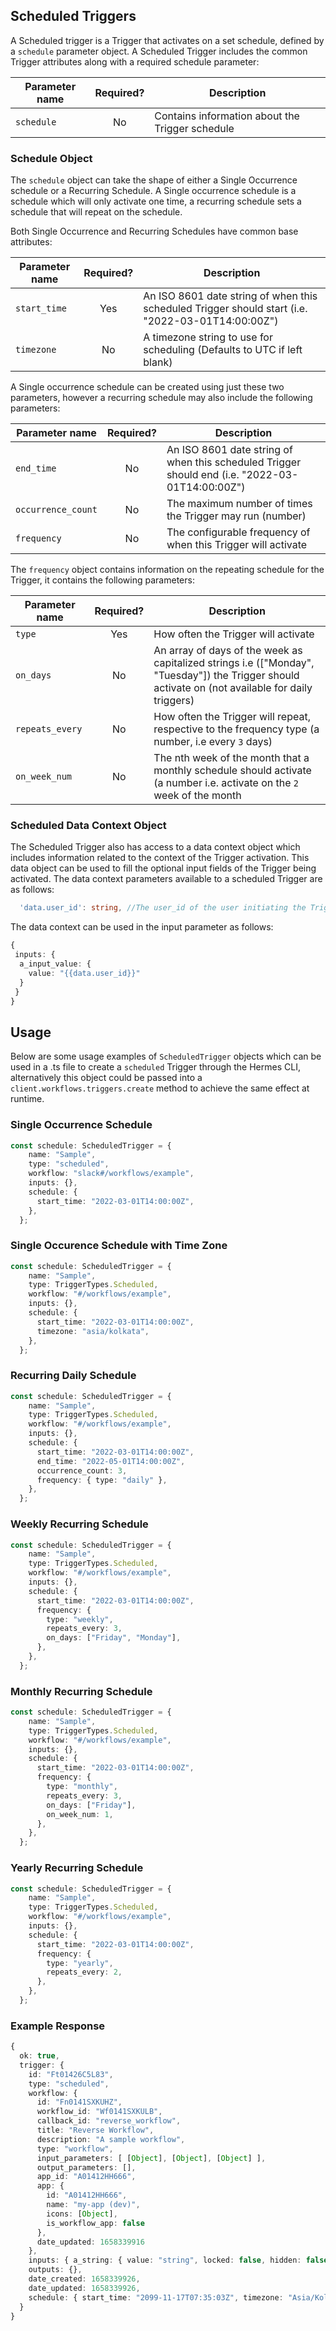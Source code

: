 ## Scheduled Triggers

A Scheduled trigger is a Trigger that activates on a set schedule, defined by a `schedule` parameter object. A Scheduled Trigger includes the common Trigger attributes along with a required schedule parameter: 

| Parameter name  | Required?     | Description                                                          |
| ----------------|:-------------:| ---------------------------------------------------------------------|
| `schedule`        | No            | Contains information about the Trigger schedule            |

### Schedule Object

The `schedule` object can take the shape of either a Single Occurrence schedule or a Recurring Schedule. A Single occurrence schedule is a schedule which will only activate one time, a recurring schedule sets a schedule that will repeat on the schedule. 

Both Single Occurrence and Recurring Schedules have common base attributes:

| Parameter name  | Required?     | Description                                                          |
| ----------------|:-------------:| ---------------------------------------------------------------------|
| `start_time`      | Yes  |An ISO 8601 date string of when this scheduled Trigger should start (i.e. "2022-03-01T14:00:00Z")|
| `timezone`      | No  |A timezone string to use for scheduling (Defaults to UTC if left blank)|

A Single occurrence schedule can be created using just these two parameters, however a recurring schedule may also include the following parameters: 

| Parameter name  | Required?     | Description                                                          |
| ----------------|:-------------:| ---------------------------------------------------------------------|
| `end_time`      | No  |An ISO 8601 date string of when this scheduled Trigger should end (i.e. "2022-03-01T14:00:00Z")|
| `occurrence_count`| No  |The maximum number of times the Trigger may run (number)|
| `frequency`      | No  |The configurable frequency of when this Trigger will activate|

The `frequency` object contains information on the repeating schedule for the Trigger, it contains the following parameters:

| Parameter name  | Required?     | Description                                                          |
| ----------------|:-------------:| ---------------------------------------------------------------------|
| `type`      | Yes  |How often the Trigger will activate|
| `on_days` | No  |An array of days of the week as capitalized strings i.e (["Monday", "Tuesday"]) the Trigger should activate on (not available for daily triggers)|
| `repeats_every`      | No  |How often the Trigger will repeat, respective to the frequency type (a number, i.e every `3` days)|
| `on_week_num`      | No  |The nth week of the month that a monthly schedule should activate (a number i.e. activate on the `2` week of the month|

### Scheduled Data Context Object
The Scheduled Trigger also has access to a data context object which includes information related to the context of the Trigger activation. This data object can be used to fill the optional input fields of the Trigger being activated. The data context parameters available to a scheduled Trigger are as follows:
```ts
  'data.user_id': string, //The user_id of the user initiating the Trigger.
```

The data context can be used in the input parameter as follows:

```ts
{ 
 inputs: {
  a_input_value: {
    value: "{{data.user_id}}"
  }
 }
}
```

## Usage

Below are some usage examples of `ScheduledTrigger` objects which can be used in a .ts file to create a `scheduled` Trigger through the Hermes CLI, alternatively this object could be passed into a 
`client.workflows.triggers.create` method to achieve the same effect at runtime.

### Single Occurrence Schedule
```ts
const schedule: ScheduledTrigger = {
    name: "Sample",
    type: "scheduled",
    workflow: "slack#/workflows/example",
    inputs: {},
    schedule: {
      start_time: "2022-03-01T14:00:00Z",
    },
  };
```

### Single Occurence Schedule with Time Zone
```ts
const schedule: ScheduledTrigger = {
    name: "Sample",
    type: TriggerTypes.Scheduled,
    workflow: "#/workflows/example",
    inputs: {},
    schedule: {
      start_time: "2022-03-01T14:00:00Z",
      timezone: "asia/kolkata",
    },
  };
```

### Recurring Daily Schedule
```ts
const schedule: ScheduledTrigger = {
    name: "Sample",
    type: TriggerTypes.Scheduled,
    workflow: "#/workflows/example",
    inputs: {},
    schedule: {
      start_time: "2022-03-01T14:00:00Z",
      end_time: "2022-05-01T14:00:00Z",
      occurrence_count: 3,
      frequency: { type: "daily" },
    },
  };
```

### Weekly Recurring Schedule
```ts
const schedule: ScheduledTrigger = {
    name: "Sample",
    type: TriggerTypes.Scheduled,
    workflow: "#/workflows/example",
    inputs: {},
    schedule: {
      start_time: "2022-03-01T14:00:00Z",
      frequency: {
        type: "weekly",
        repeats_every: 3,
        on_days: ["Friday", "Monday"],
      },
    },
  };
```

### Monthly Recurring Schedule 
```ts
const schedule: ScheduledTrigger = {
    name: "Sample",
    type: TriggerTypes.Scheduled,
    workflow: "#/workflows/example",
    inputs: {},
    schedule: {
      start_time: "2022-03-01T14:00:00Z",
      frequency: {
        type: "monthly",
        repeats_every: 3,
        on_days: ["Friday"],
        on_week_num: 1,
      },
    },
  };
```

### Yearly Recurring Schedule 
```ts
const schedule: ScheduledTrigger = {
    name: "Sample",
    type: TriggerTypes.Scheduled,
    workflow: "#/workflows/example",
    inputs: {},
    schedule: {
      start_time: "2022-03-01T14:00:00Z",
      frequency: {
        type: "yearly",
        repeats_every: 2,
      },
    },
  };
```


### Example Response

```ts
{
  ok: true,
  trigger: {
    id: "Ft01426C5L83",
    type: "scheduled",
    workflow: {
      id: "Fn0141SXKUHZ",
      workflow_id: "Wf0141SXKULB",
      callback_id: "reverse_workflow",
      title: "Reverse Workflow",
      description: "A sample workflow",
      type: "workflow",
      input_parameters: [ [Object], [Object], [Object] ],
      output_parameters: [],
      app_id: "A01412HH666",
      app: {
        id: "A01412HH666",
        name: "my-app (dev)",
        icons: [Object],
        is_workflow_app: false
      },
      date_updated: 1658339916
    },
    inputs: { a_string: { value: "string", locked: false, hidden: false } },
    outputs: {},
    date_created: 1658339926,
    date_updated: 1658339926,
    schedule: { start_time: "2099-11-17T07:35:03Z", timezone: "Asia/Kolkata" } //Should be the same as the schedule that was passed in
  }
}
```
